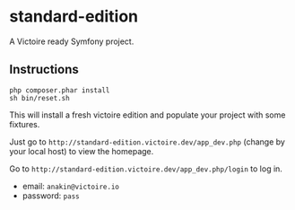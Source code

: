 standard-edition
========

A Victoire ready Symfony project.

## Instructions

```
php composer.phar install
sh bin/reset.sh
```

This will install a fresh victoire edition and populate your project with
some fixtures.

Just go to `http://standard-edition.victoire.dev/app_dev.php` (change by your local host)
to view the homepage.

Go to `http://standard-edition.victoire.dev/app_dev.php/login` to log in.

- email: `anakin@victoire.io`
- password: `pass`